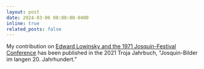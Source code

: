 ```yaml
---
layout: post
date: 2024-03-06 08:00:00-0400
inline: true
related_posts: false
---
```


My contribution on [Edward Lowinsky and the 1971 Josquin-Festival Conference](https://journals.qucosa.de/troja/article/view/3867/3746) has been published in the 2021 Troja Jahrbuch, "Josquin-Bilder im langen 20. Jahrhundert."